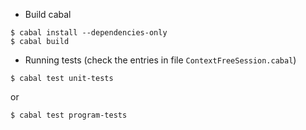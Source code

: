 * Build cabal

```
$ cabal install --dependencies-only
$ cabal build
```

* Running tests (check the entries in file `ContextFreeSession.cabal`)

```
$ cabal test unit-tests
```
or
```
$ cabal test program-tests
```
